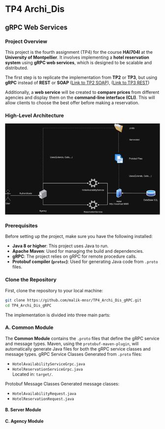# TP4 Archi_Dis 
## **gRPC Web Services**

### **Project Overview**
This project is the fourth assignment (TP4) for the course **HAI704I** at the **University of Montpellier**. It involves implementing a **hotel reservation system** using **gRPC web services**, which is designed to be scalable and distributed. 

The first step is to replicate the implementation from **TP2** or **TP3**, but using **gRPC** instead of **REST** or **SOAP** ([Link to TP2 SOAP](https://github.com/malik-mnsr/TP2_Archi_Dis_SOAP)), ([Link to TP3 REST](https://github.com/malik-mnsr/TP3_Archi_Dis_REST)) 

Additionally, a **web service** will be created to **compare prices** from different agencies and display them on the **command-line interface (CLI)**. This will allow clients to choose the best offer before making a reservation.

### **High-Level Architecture**
![Alt text](TPgRPC4.png)

### Prerequisites

Before setting up the project, make sure you have the following installed:

- **Java 8 or higher**: This project uses Java to run.
- **Apache Maven**: Used for managing the build and dependencies.
- **gRPC**: The project relies on gRPC for remote procedure calls.
- **Protobuf compiler (`protoc`)**: Used for generating Java code from `.proto` files.

### Clone the Repository

First, clone the repository to your local machine:

```bash
git clone https://github.com/malik-mnsr/TP4_Archi_Dis_gRPC.git
cd TP4_Archi_Dis_gRPC
```

The implementation is divided into three main parts:

### A. Common Module

The **Common Module** contains the `.proto` files that define the gRPC service and message types. Maven, using the `protobuf-maven-plugin`, will automatically generate Java files for both the gRPC service classes and message types.
gRPC Service Classes
Generated from `.proto` files:  
- `HotelAvailabilityServiceGrpc.java`  
- `HotelReservationServiceGrpc.java`  
Located in: `target/`.

Protobuf Message Classes
Generated message classes:  
- `HotelAvailabilityRequest.java`  
- `HotelReservationRequest.java`


#### **B. Server Module**
#### **C. Agency Module**
